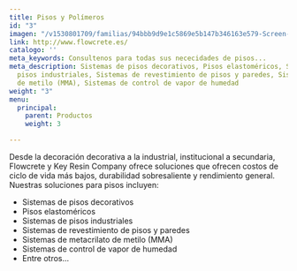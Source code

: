```yaml
---
title: Pisos y Polímeros
id: "3"
imagen: "/v1530801709/familias/94bbb9d9e1c5869e5b147b346163e579-Screen-Shot-2015-07-24-at-4.46.27_PM.png"
link: http://www.flowcrete.es/
catalogo: ''
meta_keywords: Consultenos para todas sus nececidades de pisos...
meta_description: Sistemas de pisos decorativos, Pisos elastoméricos, Sistemas de
  pisos industriales, Sistemas de revestimiento de pisos y paredes, Sistemas de metacrilato
  de metilo (MMA), Sistemas de control de vapor de humedad
weight: "3"
menu:
  principal:
    parent: Productos
    weight: 3

---
```

Desde la decoración decorativa a la industrial, institucional a secundaria, Flowcrete y Key Resin Company ofrece soluciones que ofrecen costos de ciclo de vida más bajos, durabilidad sobresaliente y rendimiento general. Nuestras soluciones para pisos incluyen:

* Sistemas de pisos decorativos 
* Pisos elastoméricos 
* Sistemas de pisos industriales 
* Sistemas de revestimiento de pisos y paredes 
* Sistemas de metacrilato de metilo (MMA) 
* Sistemas de control de vapor de humedad
* Entre otros...
